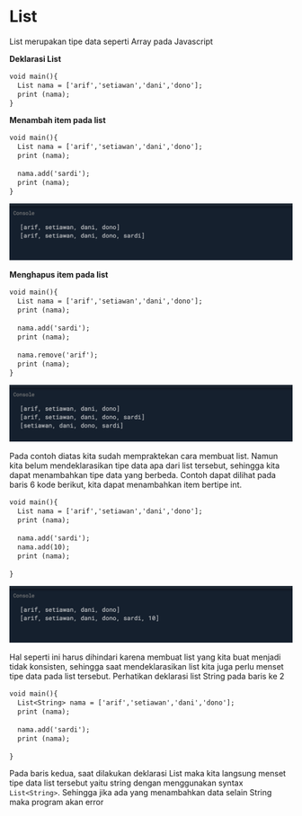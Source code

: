 # List

List merupakan tipe data seperti Array pada Javascript

**Deklarasi List**

```text
void main(){
  List nama = ['arif','setiawan','dani','dono'];
  print (nama);   
}
```

**Menambah item pada list**

```text
void main(){
  List nama = ['arif','setiawan','dani','dono'];
  print (nama);
    
  nama.add('sardi');
  print (nama);
}
```

![](../.gitbook/assets/image%20%288%29.png)

**Menghapus item pada list**

```text
void main(){
  List nama = ['arif','setiawan','dani','dono'];
  print (nama);
    
  nama.add('sardi');
  print (nama);
  
  nama.remove('arif');
  print (nama);
}
```

![](../.gitbook/assets/image%20%286%29.png)

Pada contoh diatas kita sudah mempraktekan cara membuat list. Namun kita belum mendeklarasikan tipe data apa dari list tersebut, sehingga kita dapat menambahkan tipe data yang berbeda. Contoh dapat dilihat pada baris 6 kode berikut, kita dapat menambahkan item bertipe int.

```text
void main(){
  List nama = ['arif','setiawan','dani','dono'];
  print (nama);
    
  nama.add('sardi');
  nama.add(10);
  print (nama);
  
}
```

![](../.gitbook/assets/image%20%284%29.png)

Hal seperti ini harus dihindari karena membuat list yang kita buat menjadi tidak konsisten, sehingga saat mendeklarasikan list kita juga perlu menset tipe data pada list tersebut. Perhatikan deklarasi list String pada baris ke 2

```text
void main(){
  List<String> nama = ['arif','setiawan','dani','dono'];
  print (nama);
    
  nama.add('sardi');
  print (nama);
  
}
```

Pada baris kedua, saat dilakukan deklarasi List maka kita langsung menset tipe data list tersebut yaitu string dengan menggunakan syntax `List<String>`. Sehingga jika ada yang menambahkan data selain String maka program akan error





